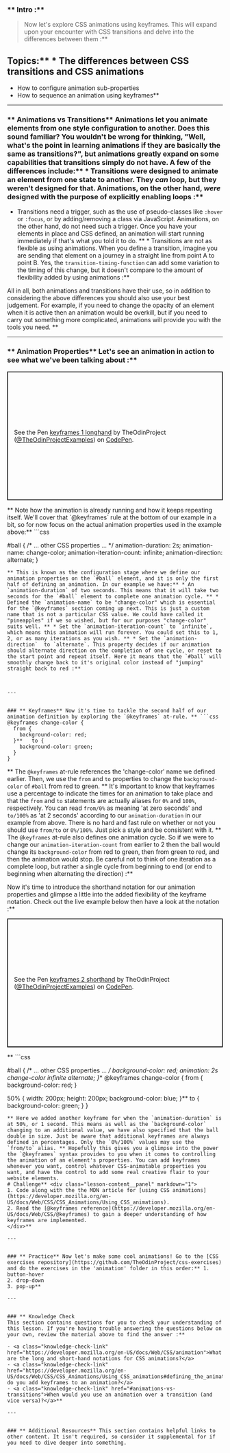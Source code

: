 ### ** Intro :** 
>Now let's explore CSS animations using keyframes. This will expand upon your encounter with CSS transitions and delve into the differences between them :**

## Topics:** * The differences between CSS transitions and CSS animations
* How to configure animation sub-properties
* How to sequence an animation using keyframes** 

---


### ** Animations vs Transitions** Animations let you animate elements from one style configuration to another. Does this sound familiar? You wouldn't be wrong for thinking, "Well, what's the point in learning animations if they are basically the same as transitions?", but animations greatly expand on some capabilities that transitions simply do not have. A few of the differences include:** * Transitions were designed to animate an element from one state to another. They *can* loop, but they weren't designed for that. Animations, on the other hand, *were* designed with the purpose of explicitly enabling loops :**



* Transitions need a trigger, such as the use of pseudo-classes like `:hover` or `:focus`, or by adding/removing a class via JavaScript. Animations, on the other hand, do not need such a trigger. Once you have your elements in place and CSS defined, an animation will start running immediately if that's what you told it to do. ** * Transitions are not as flexible as using animations. When you define a transition, imagine you are sending that element on a journey in a straight line from point A to point B. Yes, the `transition-timing-function` can add some variation to the timing of this change, but it doesn't compare to the amount of flexibility added by using animations :**

All in all, both animations and transitions have their use, so in addition to considering the above differences you should also use your best judgement. For example, if you need to change the opacity of an element when it is active then an animation would be overkill, but if you need to carry out something more complicated, animations will provide you with the tools you need. ** 

---


### ** Animation Properties** Let's see an animation in action to see what we've been talking about :**

<p class="codepen" data-height="300" data-theme-id="dark" data-default-tab="css,result" data-slug-hash="jOGENZz" data-editable="true" data-user="TheOdinProjectExamples" style="height: 300px; box-sizing: border-box; display: flex; align-items: center; justify-content: center; border: 2px solid; margin: 1em 0; padding: 1em;">
  <span>See the Pen <a href="https://codepen.io/TheOdinProjectExamples/pen/jOGENZz">
  keyframes 1 longhand</a> by TheOdinProject (<a href="https://codepen.io/TheOdinProjectExamples">@TheOdinProjectExamples</a>)
  on <a href="https://codepen.io">CodePen</a>.</span>

</p>

<script async src="https://cpwebassets.codepen.io/assets/embed/ei.js"></script>** Note how the animation is already running and how it keeps repeating itself. We'll cover that `@keyframes` rule at the bottom of our example in a bit, so for now focus on the actual animation properties used in the example above:** ```css
#ball {
  /* ... other CSS properties ... */
  animation-duration: 2s;
  animation-name: change-color;
  animation-iteration-count: infinite;
  animation-direction: alternate;
}
```
** This is known as the configuration stage where we define our animation properties on the `#ball` element, and it is only the first half of defining an animation. In our example we have:** * An `animation-duration` of two seconds. This means that it will take two seconds for the `#ball` element to complete one animation cycle. ** * Defined the `animation-name` to be "change-color" which is essential for the `@keyframes` section coming up next. This is just a custom name that is not a particular CSS value. We could have called it "pineapples" if we so wished, but for our purposes "change-color" suits well. ** * Set the `animation-iteration-count` to `infinite`, which means this animation will run forever. You could set this to 1, 2, or as many iterations as you wish. ** * Set the `animation-direction`  to `alternate`. This property decides if our animation should alternate direction on the completion of one cycle, or reset to the start point and repeat itself. Here it means that the `#ball` will smoothly change back to it's original color instead of "jumping" straight back to red :**



---


### ** Keyframes** Now it's time to tackle the second half of our animation definition by exploring the `@keyframes` at-rule. ** ```css
@keyframes change-color {
  from {
    background-color: red;
  }**   to {
    background-color: green;
  }
}
```
** The `@keyframes` at-rule references the 'change-color' name we defined earlier. Then, we use the `from` and `to` properties to change the `background-color` of `#ball` from red to green. ** It's important to know that keyframes use a percentage to indicate the times for an animation to take place and that the `from` and `to` statements are actually aliases for `0%` and `100%`, respectively. You can read `from/0%` as meaning 'at zero seconds' and `to/100%` as 'at 2 seconds' according to our `animation-duration` in our example from above. There is no hard and fast rule on whether or not you should use `from/to` or `0%/100%`. Just pick a style and be consistent with it. ** The `@keyframes` at-rule also defines one animation cycle. So if we were to change our `animation-iteration-count` from earlier to 2 then the ball would change its `background-color` from red to green, then from green to red, and then the animation would stop. Be careful not to think of one iteration as a complete loop, but rather a single cycle from beginning to end (or end to beginning when alternating the direction) :**

Now it's time to introduce the shorthand notation for our animation properties and glimpse a little into the added flexibility of the keyframe notation. Check out the live example below then have a look at the notation :**

<p class="codepen" data-height="300" data-theme-id="dark" data-default-tab="css,result" data-slug-hash="zYExOLQ" data-editable="true" data-user="TheOdinProjectExamples" style="height: 300px; box-sizing: border-box; display: flex; align-items: center; justify-content: center; border: 2px solid; margin: 1em 0; padding: 1em;">
  <span>See the Pen <a href="https://codepen.io/TheOdinProjectExamples/pen/zYExOLQ">
  keyframes 2 shorthand</a> by TheOdinProject (<a href="https://codepen.io/TheOdinProjectExamples">@TheOdinProjectExamples</a>)
  on <a href="https://codepen.io">CodePen</a>.</span>

</p>

<script async src="https://cpwebassets.codepen.io/assets/embed/ei.js"></script>** ```css
#ball {
  /* ... other CSS properties ... */
  background-color: red;
  animation: 2s change-color infinite alternate;
}** @keyframes change-color {
  from {
    background-color: red;
  }
  
  50% {
    width: 200px;
    height: 200px;
    background-color: blue;
  }**   to {
    background-color: green;
  }
}
```
** Here we added another keyframe for when the `animation-duration` is at 50%, or 1 second. This means as well as the `background-color` changing to an additional value, we have also specified that the ball double in size. Just be aware that additional keyframes are always defined in percentages. Only the `0%/100%` values may use the `from/to` alias. ** Hopefully this gives you a glimpse into the power the `@keyframes` syntax provides to you when it comes to controlling the animation of an element's properties. You can add keyframes whenever you want, control whatever CSS-animatable properties you want, and have the control to add some real creative flair to your website elements.
# Challenge** <div class="lesson-content__panel" markdown="1">
1. Code along with the the MDN article for [using CSS animations](https://developer.mozilla.org/en-US/docs/Web/CSS/CSS_Animations/Using_CSS_animations).
2. Read the [@keyframes reference](https://developer.mozilla.org/en-US/docs/Web/CSS/@keyframes) to gain a deeper understanding of how keyframes are implemented.
</div>** 

---


### ** Practice** Now let's make some cool animations! Go to the [CSS exercises repository](https://github.com/TheOdinProject/css-exercises) and do the exercises in the 'animation' folder in this order:** 1. button-hover
2. drop-down
3. pop-up** 

---


### ** Knowledge Check
This section contains questions for you to check your understanding of this lesson. If you're having trouble answering the questions below on your own, review the material above to find the answer :**

- <a class="knowledge-check-link" href="https://developer.mozilla.org/en-US/docs/Web/CSS/animation">What are the long and short-hand notations for CSS animations?</a>
- <a class="knowledge-check-link" href="https://developer.mozilla.org/en-US/docs/Web/CSS/CSS_Animations/Using_CSS_animations#defining_the_animation_sequence_using_keyframes">How do you add keyframes to an animation?</a>
- <a class="knowledge-check-link" href="#animations-vs-transitions">When would you use an animation over a transition (and vice versa)?</a>** 

---


### ** Additional Resources** This section contains helpful links to other content. It isn't required, so consider it supplemental for if you need to dive deeper into something.
